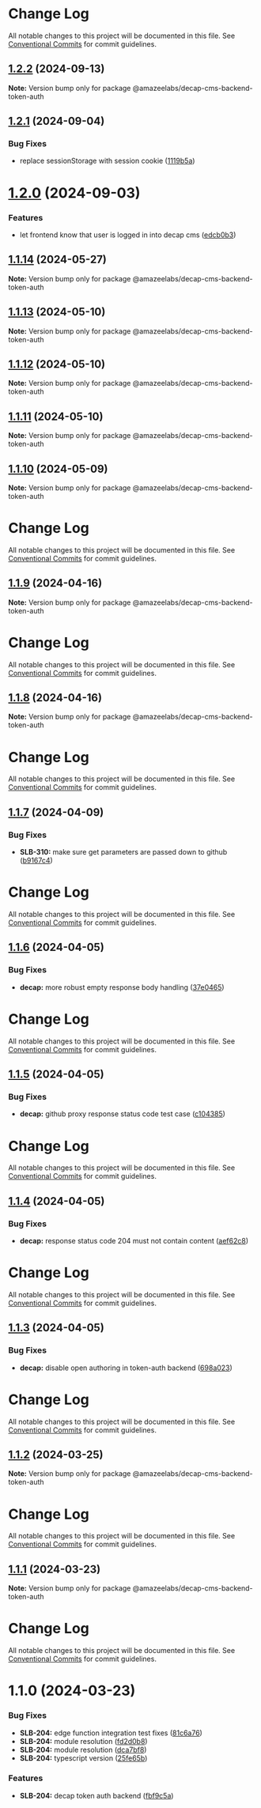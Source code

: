 # Change Log

All notable changes to this project will be documented in this file.
See [Conventional Commits](https://conventionalcommits.org) for commit guidelines.

## [1.2.2](https://github.com/AmazeeLabs/silverback-mono/compare/@amazeelabs/decap-cms-backend-token-auth@1.2.1...@amazeelabs/decap-cms-backend-token-auth@1.2.2) (2024-09-13)

**Note:** Version bump only for package @amazeelabs/decap-cms-backend-token-auth





## [1.2.1](https://github.com/AmazeeLabs/silverback-mono/compare/@amazeelabs/decap-cms-backend-token-auth@1.2.0...@amazeelabs/decap-cms-backend-token-auth@1.2.1) (2024-09-04)


### Bug Fixes

* replace sessionStorage with session cookie ([1119b5a](https://github.com/AmazeeLabs/silverback-mono/commit/1119b5ab73362fb9eee21e7887119a0ca3392eb3))





# [1.2.0](https://github.com/AmazeeLabs/silverback-mono/compare/@amazeelabs/decap-cms-backend-token-auth@1.1.14...@amazeelabs/decap-cms-backend-token-auth@1.2.0) (2024-09-03)


### Features

* let frontend know that user is logged in into decap cms ([edcb0b3](https://github.com/AmazeeLabs/silverback-mono/commit/edcb0b307f3af9e6100ba9d792357edfb576054c))





## [1.1.14](https://github.com/AmazeeLabs/silverback-mono/compare/@amazeelabs/decap-cms-backend-token-auth@1.1.13...@amazeelabs/decap-cms-backend-token-auth@1.1.14) (2024-05-27)

**Note:** Version bump only for package @amazeelabs/decap-cms-backend-token-auth





## [1.1.13](https://github.com/AmazeeLabs/silverback-mono/compare/@amazeelabs/decap-cms-backend-token-auth@1.1.12...@amazeelabs/decap-cms-backend-token-auth@1.1.13) (2024-05-10)

**Note:** Version bump only for package @amazeelabs/decap-cms-backend-token-auth





## [1.1.12](https://github.com/AmazeeLabs/silverback-mono/compare/@amazeelabs/decap-cms-backend-token-auth@1.1.11...@amazeelabs/decap-cms-backend-token-auth@1.1.12) (2024-05-10)

**Note:** Version bump only for package @amazeelabs/decap-cms-backend-token-auth





## [1.1.11](https://github.com/AmazeeLabs/silverback-mono/compare/@amazeelabs/decap-cms-backend-token-auth@1.1.10...@amazeelabs/decap-cms-backend-token-auth@1.1.11) (2024-05-10)

**Note:** Version bump only for package @amazeelabs/decap-cms-backend-token-auth





## [1.1.10](https://github.com/AmazeeLabs/silverback-mono/compare/@amazeelabs/decap-cms-backend-token-auth@1.1.9...@amazeelabs/decap-cms-backend-token-auth@1.1.10) (2024-05-09)

**Note:** Version bump only for package @amazeelabs/decap-cms-backend-token-auth





# Change Log

All notable changes to this project will be documented in this file. See
[Conventional Commits](https://conventionalcommits.org) for commit guidelines.

## [1.1.9](https://github.com/AmazeeLabs/silverback-mono/compare/@amazeelabs/decap-cms-backend-token-auth@1.1.8...@amazeelabs/decap-cms-backend-token-auth@1.1.9) (2024-04-16)

**Note:** Version bump only for package @amazeelabs/decap-cms-backend-token-auth

# Change Log

All notable changes to this project will be documented in this file. See
[Conventional Commits](https://conventionalcommits.org) for commit guidelines.

## [1.1.8](https://github.com/AmazeeLabs/silverback-mono/compare/@amazeelabs/decap-cms-backend-token-auth@1.1.7...@amazeelabs/decap-cms-backend-token-auth@1.1.8) (2024-04-16)

**Note:** Version bump only for package @amazeelabs/decap-cms-backend-token-auth

# Change Log

All notable changes to this project will be documented in this file. See
[Conventional Commits](https://conventionalcommits.org) for commit guidelines.

## [1.1.7](https://github.com/AmazeeLabs/silverback-mono/compare/@amazeelabs/decap-cms-backend-token-auth@1.1.6...@amazeelabs/decap-cms-backend-token-auth@1.1.7) (2024-04-09)

### Bug Fixes

- **SLB-310:** make sure get parameters are passed down to github
  ([b9167c4](https://github.com/AmazeeLabs/silverback-mono/commit/b9167c4d2a51bd8a1127c47b37a4b19d4d9b46f0))

# Change Log

All notable changes to this project will be documented in this file. See
[Conventional Commits](https://conventionalcommits.org) for commit guidelines.

## [1.1.6](https://github.com/AmazeeLabs/silverback-mono/compare/@amazeelabs/decap-cms-backend-token-auth@1.1.5...@amazeelabs/decap-cms-backend-token-auth@1.1.6) (2024-04-05)

### Bug Fixes

- **decap:** more robust empty response body handling
  ([37e0465](https://github.com/AmazeeLabs/silverback-mono/commit/37e0465fc51803a54914938651e0bcb736b94e7a))

# Change Log

All notable changes to this project will be documented in this file. See
[Conventional Commits](https://conventionalcommits.org) for commit guidelines.

## [1.1.5](https://github.com/AmazeeLabs/silverback-mono/compare/@amazeelabs/decap-cms-backend-token-auth@1.1.4...@amazeelabs/decap-cms-backend-token-auth@1.1.5) (2024-04-05)

### Bug Fixes

- **decap:** github proxy response status code test case
  ([c104385](https://github.com/AmazeeLabs/silverback-mono/commit/c104385a7e95ef8262a21056cfc513682f774381))

# Change Log

All notable changes to this project will be documented in this file. See
[Conventional Commits](https://conventionalcommits.org) for commit guidelines.

## [1.1.4](https://github.com/AmazeeLabs/silverback-mono/compare/@amazeelabs/decap-cms-backend-token-auth@1.1.3...@amazeelabs/decap-cms-backend-token-auth@1.1.4) (2024-04-05)

### Bug Fixes

- **decap:** response status code 204 must not contain content
  ([aef62c8](https://github.com/AmazeeLabs/silverback-mono/commit/aef62c8ec3b3bb2b7d22148b867ac454e144452a))

# Change Log

All notable changes to this project will be documented in this file. See
[Conventional Commits](https://conventionalcommits.org) for commit guidelines.

## [1.1.3](https://github.com/AmazeeLabs/silverback-mono/compare/@amazeelabs/decap-cms-backend-token-auth@1.1.2...@amazeelabs/decap-cms-backend-token-auth@1.1.3) (2024-04-05)

### Bug Fixes

- **decap:** disable open authoring in token-auth backend
  ([698a023](https://github.com/AmazeeLabs/silverback-mono/commit/698a023f98d1423e619a98ddaffc1b978a48f645))

# Change Log

All notable changes to this project will be documented in this file. See
[Conventional Commits](https://conventionalcommits.org) for commit guidelines.

## [1.1.2](https://github.com/AmazeeLabs/silverback-mono/compare/@amazeelabs/decap-cms-backend-token-auth@1.1.1...@amazeelabs/decap-cms-backend-token-auth@1.1.2) (2024-03-25)

**Note:** Version bump only for package @amazeelabs/decap-cms-backend-token-auth

# Change Log

All notable changes to this project will be documented in this file. See
[Conventional Commits](https://conventionalcommits.org) for commit guidelines.

## [1.1.1](https://github.com/AmazeeLabs/silverback-mono/compare/@amazeelabs/decap-cms-backend-token-auth@1.1.0...@amazeelabs/decap-cms-backend-token-auth@1.1.1) (2024-03-23)

**Note:** Version bump only for package @amazeelabs/decap-cms-backend-token-auth

# Change Log

All notable changes to this project will be documented in this file. See
[Conventional Commits](https://conventionalcommits.org) for commit guidelines.

# 1.1.0 (2024-03-23)

### Bug Fixes

- **SLB-204:** edge function integration test fixes
  ([81c6a76](https://github.com/AmazeeLabs/silverback-mono/commit/81c6a760b02bc4e794c6422bd7ed46ab2aa59c0e))
- **SLB-204:** module resolution
  ([fd2d0b8](https://github.com/AmazeeLabs/silverback-mono/commit/fd2d0b8708d19f27f5fb3515dd17c3064c67bd0a))
- **SLB-204:** module resolution
  ([dca7bf8](https://github.com/AmazeeLabs/silverback-mono/commit/dca7bf85ddb5eb63575fc392d5d042b410f411c2))
- **SLB-204:** typescript version
  ([25fe65b](https://github.com/AmazeeLabs/silverback-mono/commit/25fe65b33d691816d89ce28fbcc9e3132effba78))

### Features

- **SLB-204:** decap token auth backend
  ([fbf9c5a](https://github.com/AmazeeLabs/silverback-mono/commit/fbf9c5afe4f99daff5a6a0e8e71b27e2ac543cf2))
